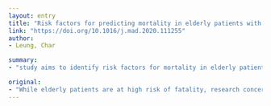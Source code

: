 ```yaml
---
layout: entry
title: "Risk factors for predicting mortality in elderly patients with COVID-19: a review of clinical data in China"
link: "https://doi.org/10.1016/j.mad.2020.111255"
author:
- Leung, Char

summary:
- "study aims to identify risk factors for mortality in elderly patients with COVID-19. Single-centre studies are less likely informative as elderly remains a minority in the total Chinese population. Based on data of 154 individuals from 26 provinces, age remained a key mortality risk factor among geriatric patients of different ages. Dypnoea and chest pain/discomfort were more commonly seen in deceased patients as they represented severe pneumonia."

original:
- "While elderly patients are at high risk of fatality, research concerning COVID-19 has largely been done on clarifying the clinical features. As such, the present work aims to identify risk factors for mortality in elderly patients with COVID-19. Given that single-centre studies are less likely informative as elderly remains a minority in the total Chinese population, the present study reviewed the clinical data of geriatric COVID-19 patients gathered from different sources in the public domain. Based on the data of 154 individuals from 26 provinces, age remained a key mortality risk factor among geriatric patients of different ages. While dyspnoea and chest pain/discomfort were more commonly seen in deceased patients as they represented severe pneumonia, fever was more prominent in surviving patients. This was likely due to the lower baseline body temperature observed in elderly which translated to a lower maximum temperature of fever. However, lowering the threshold temperature for fever is not recommended in surveillance. Instead, baseline body temperature measured on a regular basis should be used to define the threshold temperature for fever. Against mixed results, more research should be done on identifying comorbidities associated with mortality in geriatric patients."
---
```


